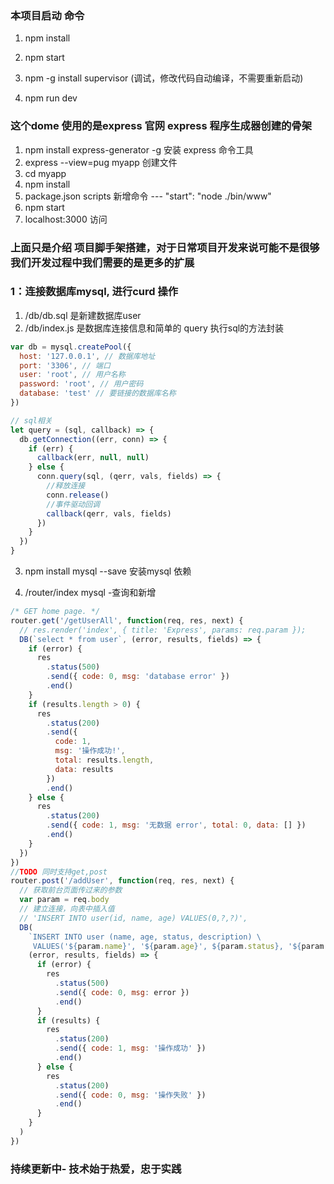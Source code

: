 ### 本项目启动 命令
1. npm install
2. npm start

3. npm -g install supervisor  (调试，修改代码自动编译，不需要重新启动)
4. npm run dev



### 这个dome 使用的是express 官网 express 程序生成器创建的骨架
1. npm install express-generator -g  安装 express 命令工具
2. express --view=pug myapp  创建文件
3. cd myapp
4. npm install
5. package.json scripts  新增命令 --- "start": "node ./bin/www"
6. npm start
7. localhost:3000  访问

### 上面只是介绍 项目脚手架搭建，对于日常项目开发来说可能不是很够我们开发过程中我们需要的是更多的扩展

### 1：连接数据库mysql, 进行curd 操作
1. /db/db.sql  是新建数据库user
2. /db/index.js 是数据库连接信息和简单的 query 执行sql的方法封装

```javascript
var db = mysql.createPool({
  host: '127.0.0.1', // 数据库地址
  port: '3306', // 端口
  user: 'root', // 用户名称
  password: 'root', // 用户密码
  database: 'test' // 要链接的数据库名称
})

// sql相关
let query = (sql, callback) => {
  db.getConnection((err, conn) => {
    if (err) {
      callback(err, null, null)
    } else {
      conn.query(sql, (qerr, vals, fields) => {
        //释放连接
        conn.release()
        //事件驱动回调
        callback(qerr, vals, fields)
      })
    }
  })
}
```

3. npm install mysql --save  安装mysql 依赖

4. /router/index  mysql -查询和新增
```javascript
/* GET home page. */
router.get('/getUserAll', function(req, res, next) {
  // res.render('index', { title: 'Express', params: req.param });
  DB(`select * from user`, (error, results, fields) => {
    if (error) {
      res
        .status(500)
        .send({ code: 0, msg: 'database error' })
        .end()
    }
    if (results.length > 0) {
      res
        .status(200)
        .send({
          code: 1,
          msg: '操作成功!',
          total: results.length,
          data: results
        })
        .end()
    } else {
      res
        .status(200)
        .send({ code: 1, msg: '无数据 error', total: 0, data: [] })
        .end()
    }
  })
})
//TODO 同时支持get,post
router.post('/addUser', function(req, res, next) {
  // 获取前台页面传过来的参数
  var param = req.body
  // 建立连接，向表中插入值
  // 'INSERT INTO user(id, name, age) VALUES(0,?,?)',
  DB(
    `INSERT INTO user (name, age, status, description) \
     VALUES('${param.name}', '${param.age}', ${param.status}, '${param.desc}')`,
    (error, results, fields) => {
      if (error) {
        res
          .status(500)
          .send({ code: 0, msg: error })
          .end()
      }
      if (results) {
        res
          .status(200)
          .send({ code: 1, msg: '操作成功' })
          .end()
      } else {
        res
          .status(200)
          .send({ code: 0, msg: '操作失败' })
          .end()
      }
    }
  )
})

```

### 持续更新中- 技术始于热爱，忠于实践